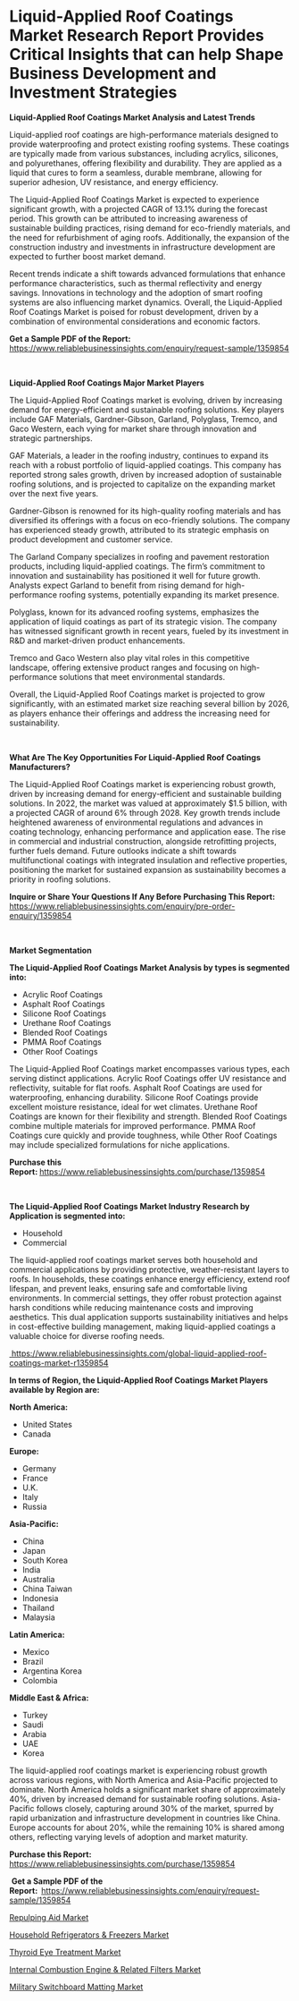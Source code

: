 <p><h1>Liquid-Applied Roof Coatings Market Research Report Provides Critical Insights that can help Shape Business Development and Investment Strategies</h1></p><p><strong>Liquid-Applied Roof Coatings Market Analysis and Latest Trends</strong></p>
<p><p>Liquid-applied roof coatings are high-performance materials designed to provide waterproofing and protect existing roofing systems. These coatings are typically made from various substances, including acrylics, silicones, and polyurethanes, offering flexibility and durability. They are applied as a liquid that cures to form a seamless, durable membrane, allowing for superior adhesion, UV resistance, and energy efficiency. </p><p>The Liquid-Applied Roof Coatings Market is expected to experience significant growth, with a projected CAGR of 13.1% during the forecast period. This growth can be attributed to increasing awareness of sustainable building practices, rising demand for eco-friendly materials, and the need for refurbishment of aging roofs. Additionally, the expansion of the construction industry and investments in infrastructure development are expected to further boost market demand. </p><p>Recent trends indicate a shift towards advanced formulations that enhance performance characteristics, such as thermal reflectivity and energy savings. Innovations in technology and the adoption of smart roofing systems are also influencing market dynamics. Overall, the Liquid-Applied Roof Coatings Market is poised for robust development, driven by a combination of environmental considerations and economic factors.</p></p>
<p><strong>Get a Sample PDF of the Report:&nbsp;</strong> <a href="https://www.reliablebusinessinsights.com/enquiry/request-sample/1359854">https://www.reliablebusinessinsights.com/enquiry/request-sample/1359854</a></p>
<p>&nbsp;</p>
<p><strong>Liquid-Applied Roof Coatings Major Market Players</strong></p>
<p><p>The Liquid-Applied Roof Coatings market is evolving, driven by increasing demand for energy-efficient and sustainable roofing solutions. Key players include GAF Materials, Gardner-Gibson, Garland, Polyglass, Tremco, and Gaco Western, each vying for market share through innovation and strategic partnerships.</p><p>GAF Materials, a leader in the roofing industry, continues to expand its reach with a robust portfolio of liquid-applied coatings. This company has reported strong sales growth, driven by increased adoption of sustainable roofing solutions, and is projected to capitalize on the expanding market over the next five years.</p><p>Gardner-Gibson is renowned for its high-quality roofing materials and has diversified its offerings with a focus on eco-friendly solutions. The company has experienced steady growth, attributed to its strategic emphasis on product development and customer service.</p><p>The Garland Company specializes in roofing and pavement restoration products, including liquid-applied coatings. The firm’s commitment to innovation and sustainability has positioned it well for future growth. Analysts expect Garland to benefit from rising demand for high-performance roofing systems, potentially expanding its market presence.</p><p>Polyglass, known for its advanced roofing systems, emphasizes the application of liquid coatings as part of its strategic vision. The company has witnessed significant growth in recent years, fueled by its investment in R&D and market-driven product enhancements.</p><p>Tremco and Gaco Western also play vital roles in this competitive landscape, offering extensive product ranges and focusing on high-performance solutions that meet environmental standards. </p><p>Overall, the Liquid-Applied Roof Coatings market is projected to grow significantly, with an estimated market size reaching several billion by 2026, as players enhance their offerings and address the increasing need for sustainability.</p></p>
<p>&nbsp;</p>
<p><strong>What Are The Key Opportunities For Liquid-Applied Roof Coatings Manufacturers?</strong></p>
<p><p>The Liquid-Applied Roof Coatings market is experiencing robust growth, driven by increasing demand for energy-efficient and sustainable building solutions. In 2022, the market was valued at approximately $1.5 billion, with a projected CAGR of around 6% through 2028. Key growth trends include heightened awareness of environmental regulations and advances in coating technology, enhancing performance and application ease. The rise in commercial and industrial construction, alongside retrofitting projects, further fuels demand. Future outlooks indicate a shift towards multifunctional coatings with integrated insulation and reflective properties, positioning the market for sustained expansion as sustainability becomes a priority in roofing solutions.</p></p>
<p><strong>Inquire or Share Your Questions If Any Before Purchasing This Report:</strong> <a href="https://www.reliablebusinessinsights.com/enquiry/pre-order-enquiry/1359854">https://www.reliablebusinessinsights.com/enquiry/pre-order-enquiry/1359854</a></p>
<p>&nbsp;</p>
<p><strong>Market Segmentation</strong></p>
<p><strong>The Liquid-Applied Roof Coatings Market Analysis by types is segmented into:</strong></p>
<p><ul><li>Acrylic Roof Coatings</li><li>Asphalt Roof Coatings</li><li>Silicone Roof Coatings</li><li>Urethane Roof Coatings</li><li>Blended Roof Coatings</li><li>PMMA Roof Coatings</li><li>Other Roof Coatings</li></ul></p>
<p><p>The Liquid-Applied Roof Coatings market encompasses various types, each serving distinct applications. Acrylic Roof Coatings offer UV resistance and reflectivity, suitable for flat roofs. Asphalt Roof Coatings are used for waterproofing, enhancing durability. Silicone Roof Coatings provide excellent moisture resistance, ideal for wet climates. Urethane Roof Coatings are known for their flexibility and strength. Blended Roof Coatings combine multiple materials for improved performance. PMMA Roof Coatings cure quickly and provide toughness, while Other Roof Coatings may include specialized formulations for niche applications.</p></p>
<p><strong>Purchase this Report:&nbsp;</strong><a href="https://www.reliablebusinessinsights.com/purchase/1359854">https://www.reliablebusinessinsights.com/purchase/1359854</a></p>
<p>&nbsp;</p>
<p><strong>The Liquid-Applied Roof Coatings Market Industry Research by Application is segmented into:</strong></p>
<p><ul><li>Household</li><li>Commercial</li></ul></p>
<p><p>The liquid-applied roof coatings market serves both household and commercial applications by providing protective, weather-resistant layers to roofs. In households, these coatings enhance energy efficiency, extend roof lifespan, and prevent leaks, ensuring safe and comfortable living environments. In commercial settings, they offer robust protection against harsh conditions while reducing maintenance costs and improving aesthetics. This dual application supports sustainability initiatives and helps in cost-effective building management, making liquid-applied coatings a valuable choice for diverse roofing needs.</p></p>
<p><a href="https://www.reliablebusinessinsights.com/global-liquid-applied-roof-coatings-market-r1359854">&nbsp;https://www.reliablebusinessinsights.com/global-liquid-applied-roof-coatings-market-r1359854</a></p>
<p><strong>In terms of Region, the Liquid-Applied Roof Coatings Market Players available by Region are:</strong></p>
<p>
    <p> <strong> North America: </strong>
        <ul>
            <li>United States</li>
            <li>Canada</li>
        </ul>
        </p> 
    <p> <strong> Europe: </strong>
        <ul>
            <li>Germany</li>
            <li>France</li>
            <li>U.K.</li>
            <li>Italy</li>
            <li>Russia</li>
        </ul>
        </p> 
    <p> <strong> Asia-Pacific: </strong>
        <ul>
            <li>China</li>
            <li>Japan</li>
            <li>South Korea</li>
            <li>India</li>
            <li>Australia</li>
            <li>China Taiwan</li>
            <li>Indonesia</li>
            <li>Thailand</li>
            <li>Malaysia</li>
        </ul>
        </p> 
    <p> <strong> Latin America: </strong>
        <ul>
            <li>Mexico</li>
            <li>Brazil</li>
            <li>Argentina Korea</li>
            <li>Colombia</li>
        </ul>
        </p> 
    <p> <strong> Middle East & Africa: </strong>
        <ul>
            <li>Turkey</li>
            <li>Saudi</li>
            <li>Arabia</li>
            <li>UAE</li>
            <li>Korea</li>
        </ul>
    </p>
    </p>
<p><p>The liquid-applied roof coatings market is experiencing robust growth across various regions, with North America and Asia-Pacific projected to dominate. North America holds a significant market share of approximately 40%, driven by increased demand for sustainable roofing solutions. Asia-Pacific follows closely, capturing around 30% of the market, spurred by rapid urbanization and infrastructure development in countries like China. Europe accounts for about 20%, while the remaining 10% is shared among others, reflecting varying levels of adoption and market maturity.</p></p>
<p><strong>Purchase this Report: </strong><a href="https://www.reliablebusinessinsights.com/purchase/1359854">https://www.reliablebusinessinsights.com/purchase/1359854</a></p>
<p>&nbsp;<strong>Get a Sample PDF of the Report:&nbsp;&nbsp;</strong><a href="https://www.reliablebusinessinsights.com/enquiry/request-sample/1359854">https://www.reliablebusinessinsights.com/enquiry/request-sample/1359854</a></p>
<p><strong></strong></p>
<p><p><a href="https://issuu.com/reportprime-2/docs/repulping-aid-market-size-2030.pptx_68cd9b83fdf43c">Repulping Aid Market</a></p><p><a href="https://github.com/MaryNelson695/Market-Research-Report-List-1/blob/main/household-refrigerators-freezers-market.md">Household Refrigerators & Freezers Market</a></p><p><a href="https://www.linkedin.com/pulse/driving-factors-behind-thyroid-eye-treatment-market-trends-jtzme?trackingId=Sbnf5MDyQhymkj9vjTLTwg%3D%3D">Thyroid Eye Treatment Market</a></p><p><a href="https://github.com/gailasejs/Market-Research-Report-List-1/blob/main/internal-combustion-engine-related-filters-market.md">Internal Combustion Engine & Related Filters Market</a></p><p><a href="https://issuu.com/reportprime-2/docs/military-switchboard-matting-market_a7e6bc9098fe63">Military Switchboard Matting Market</a></p></p>